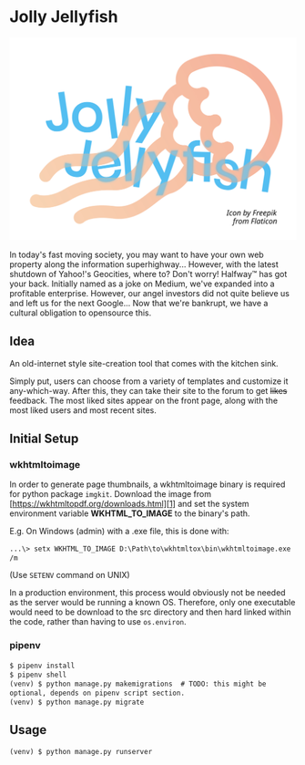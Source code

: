 # Jolly Jellyfish
![Jolly Jellyfish logo](team_logo.svg)

In today's fast moving society, you may want to have your own web property along the information superhighway... 
However, with the latest shutdown of Yahoo!'s Geocities, where to? Don't worry! Halfway™️ has got your back.
Initially named as a joke on Medium, we've expanded into a profitable enterprise.
However, our angel investors did not quite believe us and left us for the next Google...
Now that we're bankrupt, we have a cultural obligation to opensource this.

## Idea

An old-internet style site-creation tool that comes with the kitchen sink.

Simply put, users can choose from a variety of templates and customize it any-which-way.
After this, they can take their site to the forum to get ~~likes~~ feedback.
The most liked sites appear on the front page, along with the most liked users and most recent sites.

## Initial Setup
### wkhtmltoimage
In order to generate page thumbnails, a wkhtmltoimage binary is required for python package `imgkit`.
Download the image from [https://wkhtmltopdf.org/downloads.html][1] and set the system environment variable **WKHTML_TO_IMAGE** to the binary's path.

E.g. On Windows (admin) with a .exe file, this is done with:
```batch
...\> setx WKHTML_TO_IMAGE D:\Path\to\wkhtmltox\bin\wkhtmltoimage.exe /m
```
(Use `SETENV` command on UNIX)

In a production environment, this process would obviously not be needed as the server would be running a known OS.
Therefore, only one executable would need to be download to the src directory and then hard linked within the code, rather than having to use `os.environ`.

### pipenv
```shell script
$ pipenv install
$ pipenv shell
(venv) $ python manage.py makemigrations  # TODO: this might be optional, depends on pipenv script section.
(venv) $ python manage.py migrate
```

## Usage
```shell script
(venv) $ python manage.py runserver
```

[1]: https://wkhtmltopdf.org/downloads.html

